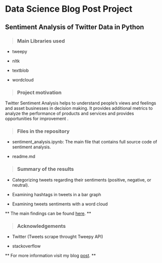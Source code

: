 # Data Science Blog Post Project

## Sentiment Analysis of Twitter Data in Python

> ### Main Libraries used
	
* tweepy

* nltk

* textblob

* wordcloud

> ### Project motivation

Twitter Sentiment Analysis helps to understand people’s views and feelings and asset businesses in decision making. It provides additional metrics to analyze the performance of products and services and provides opportunities for improvement .

> ### Files in the repository

* sentiment_analysis.ipynb: The main file that contains full source code of sentiment analysis.

* readme.md

> ### Summary of the results

* Categorizing tweets regarding their sentiments (positive, negative, or neutral).

* Examining hashtags in tweets in a bar graph

* Examining tweets sentiments with a word cloud

** The main findings can be found [here](https://github.com/AnwarJamal16/Blogpost/blob/master/sentiment_analysis.ipynb).  **

> ### Acknowledgements

* Twitter (Tweets scrape throught Tweepy API)

* stackoverflow 

** For more information visit my blog [post](https://medium.com/@samplecsn16/sentiment-analysis-of-twitter-data-in-python-2f41ba2b3ea5).  **

